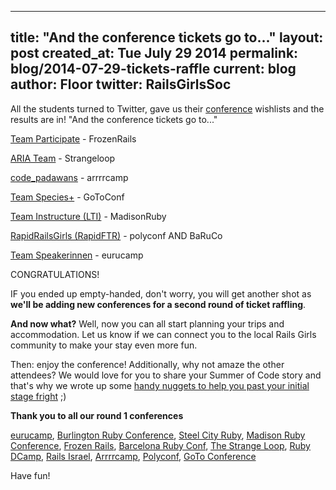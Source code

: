 
---
title: "And the conference tickets go to..."
layout: post
created_at: Tue July 29 2014
permalink: blog/2014-07-29-tickets-raffle
current: blog
author: Floor
twitter: RailsGirlsSoc
---

All the students turned to Twitter, gave us their [conference](http://railsgirlssummerofcode.org/blog/2014-06-09-conference-tickets/) wishlists and the results are in! "And the conference tickets go to..."

[Team Participate](http://teams.railsgirlssummerofcode.org/teams/6) - FrozenRails

[ARIA Team](http://teams.railsgirlssummerofcode.org/teams/5) - Strangeloop

[code_padawans](http://teams.railsgirlssummerofcode.org/teams/2) - arrrrcamp

[Team Species+](http://teams.railsgirlssummerofcode.org/teams/12) - GoToConf

[Team Instructure (LTI)](http://teams.railsgirlssummerofcode.org/teams/8) - MadisonRuby

[RapidRailsGirls (RapidFTR)](http://teams.railsgirlssummerofcode.org/teams/14) - polyconf AND BaRuCo

[Team Speakerinnen](http://teams.railsgirlssummerofcode.org/teams/18) - eurucamp

CONGRATULATIONS!

IF you ended up empty-handed, don't worry, you will get another shot as **we'll be adding new conferences for a second round of ticket raffling**. 

**And now what?**
Well, now you can all start planning your trips and accommodation. Let us know if we can connect you to the local Rails Girls community to make your stay even more fun. 

Then: enjoy the conference! Additionally, why not amaze the other attendees? We would love for you to share your Summer of Code story and that's why we wrote up some [handy nuggets to help you past your initial stage fright](http://railsgirlssummerofcode.org/blog/2014-07-29-talk-tips/) ;) 

**Thank you to all our round 1 conferences**

[eurucamp](http://2014.eurucamp.org/), [Burlington Ruby Conference](http://2014.eurucamp.org/), [Steel City Ruby](http://steelcityruby.org/), [Madison Ruby Conference](http://madisonruby.org/), [Frozen Rails](http://2014.frozenrails.eu/), [Barcelona Ruby Conf](http://www.baruco.org/), [The Strange Loop](https://thestrangeloop.com/), [Ruby DCamp](http://rubydcamp.org/), [Rails Israel](http://railsisrael2014.events.co.il/speakers-list), [Arrrrcamp](http://2014.arrrrcamp.be/), [Polyconf](http://polyconf.com/), [GoTo Conference](http://gotocon.com/berlin-2014)

Have fun!